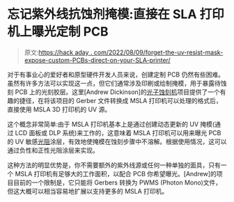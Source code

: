 # 忘记紫外线抗蚀剂掩模:直接在 SLA 打印机上曝光定制 PCB

> 原文:[https://hack aday . com/2022/08/09/forget-the-uv-resist-mask-expose-custom-PCBs-direct-on-your-SLA-printer/](https://hackaday.com/2022/08/09/forget-the-uv-resist-mask-expose-custom-pcbs-directly-on-your-sla-printer/)

对于有事业心的爱好者和原型硬件开发人员来说，创建定制 PCB 仍然有些困难。虽然有许多方法可以实现这一点，但它们通常涉及印刷或绘制掩模，用于暴露待蚀刻 PCB 上的光刻胶层。这里[Andrew Dickinson]的[光子蚀刻机](https://github.com/Andrew-Dickinson/photonic-etcher)项目提供了一个有趣的捷径，在将该项目的 Gerber 文件转换成 MSLA 打印机可以处理的格式后，直接使用 MSLA 3D 打印机的 UV 源。

这个概念非常简单:由于 MSLA 打印机基本上是通过创建动态更新的 UV 掩模(通过 LCD 面板或 DLP 系统)来工作的，这意味着 MSLA 打印机可以用来曝光 PCB 的 UV 敏感[光阻](https://en.wikipedia.org/wiki/Photoresist)涂层，有效地使掩模在蚀刻步骤中不溶解。根据使用情况，这可以通过负性和正性光阻涂层来实现。

这种方法的明显优势是，你不需要额外的紫外线源或任何一种单独的面具，只有一个 MSLA 打印机有足够大的工作面积，以配合 PCB 你希望曝光。[Andrew]的项目目前的一个限制是，它只能将 Gerbers 转换为 PWMS (Photon Mono)文件，但这大概可以相当容易地扩展以支持更多的 MSLA 打印机。